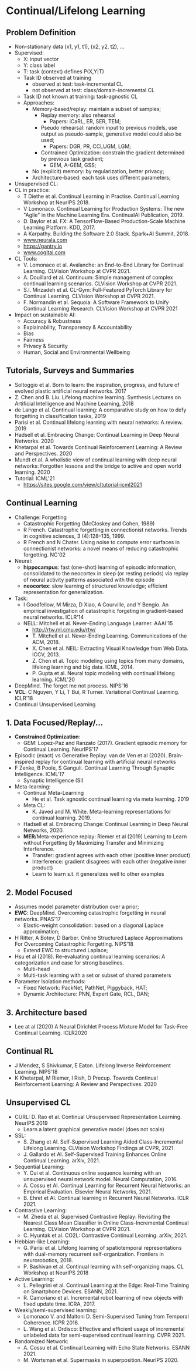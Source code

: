 # Continual/Lifelong Learning

## Problem Definition
- Non-stationary data (x1, y1, t1), (x2, y2, t2), ...
- Supervised:
	- X: input vector
 	- Y: class label
	- T: task (context) defines P(X,Y|T)
	- Task ID observed at training
		- observed at test: task-incremental CL
		- not observed at test: class/domain-incremental CL
	- Task ID not known at training: task-agnostic CL
	- Approaches:
		- Memory-based/replay: maintain a subset of samples;
			- Replay memory: also rehearsal
				- Papers: iCaRL, ER, SER, TEM;
			- Pseudo rehearsal: random input to previous models, use output as pseudo-sample, generative model could also be used;
				- Papers: DGR, PR, CCLUGM, LGM;
			- Contrained Optimization: constrain the gradient determined by previous task gradient;
				- GEM, A-GEM, GSS;
		- No (explicit) memory: by regularization, better privacy;
		- Architecture-based: each task uses different parameters;
- Unsupervised CL:
- CL in practice:
	- T Diethe et al. Continual Learning in Practise. Continual Learning Workshop at NeurIPS 2018.
	- V Lomonaco. Continual Learning for Production Systems: The new "Agile" in the Machine Learning Era. ContinualAI Publication, 2019.
	- D. Baylor et al. FX: A TensorFlow-Based Production-Scale Machine Learning Platform. KDD, 2017.
	- A Karpathy. Building the Software 2.0 Stack. Spark+AI Summit, 2018.
	- www.neurala.com
	- https://gantry.io
	- www.cogitai.com
- CL Tools:
	- V. Lomonaco et al. Avalanche: an End-to-End Library for Continual Learning. CLVision Workshop at CVPR 2021.
	- A. Douillard et al. Continuum: Simple management of complex continual learning scenarios. CLVision Workshop at CVPR 2021.
	- S.I. Mirzadeh et al. CL-Gym: Full-Featured PyTorch Library for Continual Learning. CLVision Workshop at CVPR 2021.
	- F. Normandin et al. Sequoia: A Software Framework to Unify Continual Learning Research. CLVision Workshop at CVPR 2021
- Impact on sustainable AI:
	- Accuracy & Robustness
	- Explainability, Transparency & Accountability
	- Bias
	- Fairness
	- Privacy & Security
	- Human, Social and Environmental Wellbeing

## Tutorials, Surveys and Summaries
- Soltoggio et al. Born to learn: the inspiration, progress, and future of evolved plastic artificial neural networks. 2017
- Z. Chen and B. Liu. Lifelong machine learning. Synthesis Lectures on Artificial Intelligence and Machine Learning, 2018
- de Lange et al. Continual learning: A comparative study on how to defy forgetting in classification tasks, 2019
- Parisi et al. Continual lifelong learning with neural networks: A review. 2019
- Hadsell et al. Embracing Change: Continual Learning in Deep Neural Networks. 2020
- Khetarpal et al. Towards Continual Reinforcement Learning: A Review and Perspectives. 2020
- Mundt et al. A wholistic view of continual learning with deep neural networks: Forgotten lessons and the bridge to active and open world learning. 2020
- Tutorial: ICML'21
	- https://sites.google.com/view/cltutorial-icml2021

## Continual Learning
- Challenge: Forgetting
	- Catastrophic Forgetting (McCloskey and Cohen, 1989)
	- R French. Catastrophic forgetting in connectionist networks. Trends in cognitive sciences, 3 (4):128–135, 1999.
	- R French and N Chater. Using noise to compute error surfaces in connectionist networks: a novel means of reducing catastrophic forgetting. NC'02
- Neural:
	- **hippocampus**: fast (one-shot) learning of episodic information, consolidated to the neocortex in sleep (or resting periods) via replay of neural activity patterns associated with the episode
	- **neocortex**: slow learning of structured knowledge; efficient representation for generalization.
- Task:
	- I Goodfellow, M Mirza, D Xiao, A Courville, and Y Bengio. An empirical investigation of catastrophic forgeting in gradient-based neural networks. ICLR'14
	- NELL: Mitchell et al. Never-Ending Language Learner. AAAI'15
		- http://rtw.ml.cmu.edu/rtw/
		- T. Mitchell et al. Never-Ending Learning. Communications of the ACM, 2018.
		- X. Chen et al. NEIL: Extracting Visual Knowledge from Web Data. ICCV, 2013.
		- Z. Chen et al. Topic modeling using topics from many domains, lifelong learning and big data. ICML, 2014.
		- P. Gupta et al. Neural topic modeling with continual lifelong learning. ICML'20
- DeepMind. The forget me not process. NIPS'16
- **VCL**: C Nguyen, Y Li, T Bui, R Turner. Variational Continual Learning. ICLR'18
- Continual Unsupervised Learning

## 1. Data Focused/Replay/...
- **Constrained Optimization**:
	- GEM: Lopez-Paz and Ranzato (2017). Gradient episodic memory for Continual Learning. NeurIPS'17
- Episodic (exact) vs Generative Replay: van de Ven et al (2020). Brain-inspired replay for continual learning with artificial neural networks
- F Zenke, B Poole, S Ganguli. Continual Learning Through Synaptic Intelligence. ICML'17
	- Synaptic Intelligence (SI)
- Meta-learning:
	- Continual Meta-Learning
		- He et al. Task agnostic continual learning via meta learning. 2019
	- Meta CL:
		- K. Javed and M. White. Meta-learning representations for continual learning. 2019.
	- Hadsell et al. Embracing Change: Continual Learning in Deep Neural Networks, 2020.
	- **MER**/Meta-experience replay: Riemer et al (2019) Learning to Learn without Forgetting By Maximizing Transfer and Minimizing Interference.
		- Transfer: gradient agrees with each other (positive inner product)
		- Interference: gradient disagrees with each other (negative inner product)
		- Learn to learn s.t. it generalizes well to other examples

## 2. Model Focused
- Assumes model parameter distribution over a prior;
- **EWC**: DeepMind. Overcoming catastrophic forgetting in neural networks. PNAS'17
	- Elastic-weight consolidation: based on a diagonal Laplace approximation;
- H Ritter, A Botev, D Barber. Online Structured Laplace Approximations For Overcoming Catastrophic Forgetting. NIPS'18
	- Extend EWC to structured Laplace;
- Hsu et al (2018). Re-evaluating continual learning scenarios: A categorization and case for strong baselines.
	- Multi-head
	- Multi-task learning with a set or subset of shared parameters
- Parameter Isolation methods:
	- Fixed Network: PackNet, PathNet, Piggyback, HAT;
	- Dynamic Architecture: PNN, Expert Gate, RCL, DAN;

## 3. Architecture based
- Lee at al (2020) A Neural Dirichlet Process Mixture Model for Task-Free Continual Learning. ICLR2020

## Continual RL
- J Mendez, S Shivkumar, E Eaton. Lifelong Inverse Reinforcement Learning. NIPS'18
- K Khetarpal, M Riemer, I Rish, D Precup. Towards Continual Reinforcement Learning: A Review and Perspectives. 2020

## Unsupervised CL
- CURL: D. Rao et al. Continual Unsupervised Representation Learning. NeurIPS 2019
	- Learn a latent graphical generative model (does not scale)
- SSL:
	- S. Zhang et Al. Self-Supervised Learning Aided Class-Incremental Lifelong Learning. CLVision Workshop Findings at CVPR, 2021.
	- J. Gallardo et Al. Self-Supervised Training Enhances Online Continual Learning. arXiv, 2021. 
- Sequential Learning:
	- Y. Cui et al. Continuous online sequence learning with an unsupervised neural network model. Neural Computation, 2016.
	- A. Cossu et Al. Continual Learning for Recurrent Neural Networks: an Empirical Evaluation. Elsevier Neural Networks, 2021.
	- B. Ehret et Al. Continual learning in Recurrent Neural Networks. ICLR 2021.
- Contrastive Learning:
	- M. Zheda et al. Supervised Contrastive Replay: Revisiting the Nearest Class Mean Classifier in Online Class-Incremental Continual Learning. CLVision Workshop at CVPR 2021.
	- C. Hyuntak et al. CO2L: Contrastive Continual Learning. arXiv, 2021.
- Hebbian-like Learning:
	- G. Parisi et al. Lifelong learning of spatiotemporal representations with dual-memory recurrent self-organization. Frontiers in neurorobotics, 2018.
	- P. Bashivan et al. Continual learning with self-organizing maps. CL Workshop at NeurIPS 2018
- Active Learning:
	- L. Pellegrini et al. Continual Learning at the Edge: Real-Time Training on Smartphone Devices. ESANN, 2021.
	- R. Camoriano et al. Incremental robot learning of new objects with fixed update time. ICRA, 2017.
- Weakly/semi-supervised learning:
	- Lomonaco V. and Maltoni D. Semi-Supervised Tuning from Temporal Coherence. ICPR 2016.
	- L. Wang et al. Ordisco: Effective and efficient usage of incremental unlabeled data for semi-supervised continual learning. CVPR 2021. 
- Randomized Network:
	- A. Cossu et al. Continual Learning with Echo State Networks. ESANN 2021. 
	- M. Wortsman et al. Supermasks in superposition. NeurIPS 2020.
